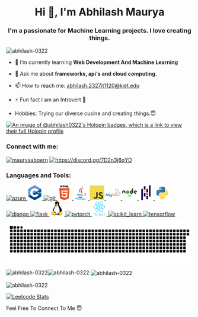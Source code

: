 <h1 align="center">Hi 👋, I'm Abhilash Maurya</h1>
<h3 align="center">I'm a passionate for Machine Learning projects. I love creating things.</h3>

<p align="left"> <img src="https://komarev.com/ghpvc/?username=abhilash-0322&label=Profile%20views&color=0e75b6&style=flat" alt="abhilash-0322" /> </p>

- 🌱 I’m currently learning **Web Development And Machine Learning**

- 💬 Ask me about **frameworks, api's and cloud computing.**

- 📫 How to reach me: abhilash.2327it1120@kiet.edu

- ⚡ Fun fact I am an Introvert  🫥
  
-  Hobbies: Trying our diverse cusine and creating things.😇


[![An image of @abhilash0322's Holopin badges, which is a link to view their full Holopin profile](https://holopin.me/abhilash0322)](https://holopin.io/@abhilash0322)

<h3 align="left">Connect with me:</h3>
<p align="left">
<a href="https://auth.geeksforgeeks.org/user/mauryaabqern" target="blank"><img align="center" src="https://raw.githubusercontent.com/rahuldkjain/github-profile-readme-generator/master/src/images/icons/Social/geeks-for-geeks.svg" alt="mauryaabqern" height="30" width="40" /></a>
<a href="https://discord.gg/https://discord.gg/7D2n3j6qYD" target="blank"><img align="center" src="https://raw.githubusercontent.com/rahuldkjain/github-profile-readme-generator/master/src/images/icons/Social/discord.svg" alt="https://discord.gg/7D2n3j6qYD" height="30" width="40" /></a>
</p>

<h3 align="left">Languages and Tools:</h3>
<p align="left"> <a href="https://azure.microsoft.com/en-in/" target="_blank" rel="noreferrer"> <img src="https://www.vectorlogo.zone/logos/microsoft_azure/microsoft_azure-icon.svg" alt="azure" width="40" height="40"/> </a> <a href="https://www.w3schools.com/cpp/" target="_blank" rel="noreferrer"> <img src="https://raw.githubusercontent.com/devicons/devicon/master/icons/cplusplus/cplusplus-original.svg" alt="cplusplus" width="40" height="40"/> </a> <a href="https://git-scm.com/" target="_blank" rel="noreferrer"> <img src="https://www.vectorlogo.zone/logos/git-scm/git-scm-icon.svg" alt="git" width="40" height="40"/> </a> <a href="https://www.w3.org/html/" target="_blank" rel="noreferrer"> <img src="https://raw.githubusercontent.com/devicons/devicon/master/icons/html5/html5-original-wordmark.svg" alt="html5" width="40" height="40"/> </a> <a href="https://www.java.com" target="_blank" rel="noreferrer"> <img src="https://raw.githubusercontent.com/devicons/devicon/master/icons/java/java-original.svg" alt="java" width="40" height="40"/> </a> <a href="https://developer.mozilla.org/en-US/docs/Web/JavaScript" target="_blank" rel="noreferrer"> <img src="https://raw.githubusercontent.com/devicons/devicon/master/icons/javascript/javascript-original.svg" alt="javascript" width="40" height="40"/> </a> <a href="https://www.mysql.com/" target="_blank" rel="noreferrer"> <img src="https://raw.githubusercontent.com/devicons/devicon/master/icons/mysql/mysql-original-wordmark.svg" alt="mysql" width="40" height="40"/> </a> <a href="https://nodejs.org" target="_blank" rel="noreferrer"> <img src="https://raw.githubusercontent.com/devicons/devicon/master/icons/nodejs/nodejs-original-wordmark.svg" alt="nodejs" width="40" height="40"/> </a> <a href="https://pandas.pydata.org/" target="_blank" rel="noreferrer"> <img src="https://raw.githubusercontent.com/devicons/devicon/2ae2a900d2f041da66e950e4d48052658d850630/icons/pandas/pandas-original.svg" alt="pandas" width="40" height="40"/> </a> <a href="https://www.python.org" target="_blank" rel="noreferrer"> <img src="https://raw.githubusercontent.com/devicons/devicon/master/icons/python/python-original.svg" alt="python" width="40" height="40"/> </a>
<a href="https://www.djangoproject.com/" target="_blank" rel="noreferrer"> <img src="https://cdn.worldvectorlogo.com/logos/django.svg" alt="django" width="40" height="40"/> </a> <a href="https://flask.palletsprojects.com/" target="_blank" rel="noreferrer"> <img src="https://www.vectorlogo.zone/logos/pocoo_flask/pocoo_flask-icon.svg" alt="flask" width="40" height="40"/> </a> <a href="https://www.linux.org/" target="_blank" rel="noreferrer"> <img src="https://raw.githubusercontent.com/devicons/devicon/master/icons/linux/linux-original.svg" alt="linux" width="40" height="40"/> </a> <a href="https://pytorch.org/" target="_blank" rel="noreferrer"> <img src="https://www.vectorlogo.zone/logos/pytorch/pytorch-icon.svg" alt="pytorch" width="40" height="40"/> </a> <a href="https://reactjs.org/" target="_blank" rel="noreferrer"> <img src="https://raw.githubusercontent.com/devicons/devicon/master/icons/react/react-original-wordmark.svg" alt="react" width="40" height="40"/> </a> <a href="https://scikit-learn.org/" target="_blank" rel="noreferrer"> <img src="https://upload.wikimedia.org/wikipedia/commons/0/05/Scikit_learn_logo_small.svg" alt="scikit_learn" width="40" height="40"/> </a> <a href="https://www.tensorflow.org" target="_blank" rel="noreferrer"> <img src="https://www.vectorlogo.zone/logos/tensorflow/tensorflow-icon.svg" alt="tensorflow" width="40" height="40"/> </a> </p>
<p align="left">  </p>

<img src="https://raw.githubusercontent.com/Abhilash-0322/Abhilash-0322/output/snake.svg" alt="Snake animation" />

<p><img align="left" src="https://github-readme-stats.vercel.app/api/top-langs?username=abhilash-0322&hide=jupyter%20notebook&show_icons=true&locale=en&layout=compact" alt="abhilash-0322" /></p>
<p><img align="left" src="https://github-readme-stats.vercel.app/api/top-langs?username=abhilash-0322&show_icons=true&locale=en&layout=compact" alt="abhilash-0322" /></p>

<p>&nbsp;<img align="center" src="https://github-readme-stats.vercel.app/api?username=abhilash-0322&show_icons=true&locale=en" alt="abhilash-0322" /></p>
<p><img align="center" src="https://github-readme-streak-stats.herokuapp.com/?user=abhilash-0322&" alt="abhilash-0322" /></p>

[![Leetcode Stats](https://leetcard.jacoblin.cool/Abhilash_Maurya)](https://leetcode.com/Abhilash_Maurya)


Feel Free To Connect To Me 😇
